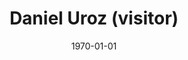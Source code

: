 ---
layout: person # Do not modify
title: "Daniel Uroz (visitor)"  # Your full name
picture: "duroz" # The name of your picture file without the .jpg extension
otheremail: "duroz_at_unizar.es"
position: "Intern" # Your position, i.e. either "Intern", "PhD Student", "Postdoc" or "Tenured Researcher"
topic: "Automatisation of protocol reverse engineering" # For interns, PhD students and postdocs, briefly describe your research topic (tenured researchers should remove this line)
website: "https://duroz.github.io/" # The URL of your personal website if you have one, otherwise remove the line
linkedin: "https://www.linkedin.com/in/duroz/" # The URL of your Linkedin page if you have one, otherwise remove the line
twitter: "https://twitter.com/daniel_uroz" # The URL of your Twitter page if you have one, otherwise remove the line (by the way, Twitter is a great way to discuss with other researchers around the world)
categories: people # Do not modify
date: 1970-01-01 # Do not modify
---